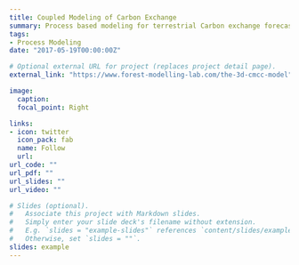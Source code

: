 ```yaml
---
title: Coupled Modeling of Carbon Exchange
summary: Process based modeling for terrestrial Carbon exchange forecasting
tags:
- Process Modeling
date: "2017-05-19T00:00:00Z"

# Optional external URL for project (replaces project detail page).
external_link: "https://www.forest-modelling-lab.com/the-3d-cmcc-model"

image: 
  caption:
  focal_point: Right

links:
- icon: twitter
  icon_pack: fab
  name: Follow
  url:
url_code: ""
url_pdf: ""
url_slides: ""
url_video: ""

# Slides (optional).
#   Associate this project with Markdown slides.
#   Simply enter your slide deck's filename without extension.
#   E.g. `slides = "example-slides"` references `content/slides/example-slides.md`.
#   Otherwise, set `slides = ""`.
slides: example
---
```


